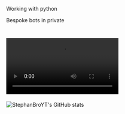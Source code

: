 Working with python

Bespoke bots in private

![komar](https://media.discordapp.net/attachments/1252331533688373318/1282944531494604811/bez-negativchika.mov?ex=66e132b4&is=66dfe134&hm=bfb42b40b2b6642771f22b647f02aa2bb5b077a394ca5e2e0f651047fab3e829&)
==============================
![StephanBroYT's GitHub stats](https://github-readme-stats.vercel.app/api?username=StephanBroYT&show_icons=true&theme=tokyonight)
